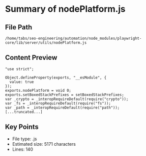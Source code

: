 # Summary of nodePlatform.js
  
## File Path
`/home/tabs/seo-engineering/automation/node_modules/playwright-core/lib/server/utils/nodePlatform.js`

## Content Preview
```
"use strict";

Object.defineProperty(exports, "__esModule", {
  value: true
});
exports.nodePlatform = void 0;
exports.setBoxedStackPrefixes = setBoxedStackPrefixes;
var _crypto = _interopRequireDefault(require("crypto"));
var _fs = _interopRequireDefault(require("fs"));
var _path = _interopRequireDefault(require("path"));
[...truncated...]
```

## Key Points
- File type: .js
- Estimated size: 5171 characters
- Lines: 140
